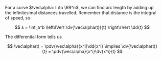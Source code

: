 For a curve $\vec\alpha: I \to \RR^n$, we can find arc length by adding up the infinitesimal distances travelled. Remember that distance is the integral of speed, so

$$
s = \int_a^b \left\lVert \dv{\vec\alpha(t)}{t} \right\rVert \dd{t}
$$

The differential form tells us

$$
\vec\alpha(t) = \pdv{\vec\alpha}{x^i}\dd{x^i} \implies \dv{\vec\alpha(t)}{t} = \pdv{\vec\alpha}{x^i}\dv{x^i}{t}
$$